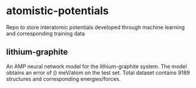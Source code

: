 # atomistic-potentials
Repo to store interatomic potentials developed through machine learning and corresponding training data

## lithium-graphite
An AMP neural network model for the lithium-graphite system. The model obtains an error of () meV/atom on the test set. Total dataset contains 9189 structures and corresponding energies/forces. 

